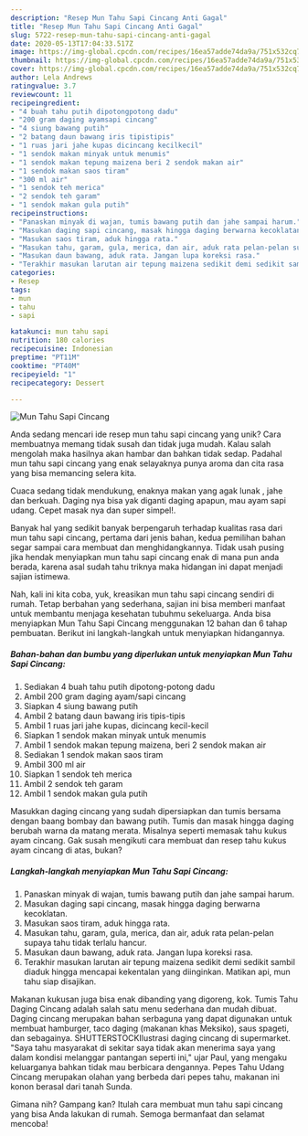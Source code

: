 ```yaml
---
description: "Resep Mun Tahu Sapi Cincang Anti Gagal"
title: "Resep Mun Tahu Sapi Cincang Anti Gagal"
slug: 5722-resep-mun-tahu-sapi-cincang-anti-gagal
date: 2020-05-13T17:04:33.517Z
image: https://img-global.cpcdn.com/recipes/16ea57adde74da9a/751x532cq70/mun-tahu-sapi-cincang-foto-resep-utama.jpg
thumbnail: https://img-global.cpcdn.com/recipes/16ea57adde74da9a/751x532cq70/mun-tahu-sapi-cincang-foto-resep-utama.jpg
cover: https://img-global.cpcdn.com/recipes/16ea57adde74da9a/751x532cq70/mun-tahu-sapi-cincang-foto-resep-utama.jpg
author: Lela Andrews
ratingvalue: 3.7
reviewcount: 11
recipeingredient:
- "4 buah tahu putih dipotongpotong dadu"
- "200 gram daging ayamsapi cincang"
- "4 siung bawang putih"
- "2 batang daun bawang iris tipistipis"
- "1 ruas jari jahe kupas dicincang kecilkecil"
- "1 sendok makan minyak untuk menumis"
- "1 sendok makan tepung maizena beri 2 sendok makan air"
- "1 sendok makan saos tiram"
- "300 ml air"
- "1 sendok teh merica"
- "2 sendok teh garam"
- "1 sendok makan gula putih"
recipeinstructions:
- "Panaskan minyak di wajan, tumis bawang putih dan jahe sampai harum."
- "Masukan daging sapi cincang, masak hingga daging berwarna kecoklatan."
- "Masukan saos tiram, aduk hingga rata."
- "Masukan tahu, garam, gula, merica, dan air, aduk rata pelan-pelan supaya tahu tidak terlalu hancur."
- "Masukan daun bawang, aduk rata. Jangan lupa koreksi rasa."
- "Terakhir masukan larutan air tepung maizena sedikit demi sedikit sambil diaduk hingga mencapai kekentalan yang diinginkan. Matikan api, mun tahu siap disajikan."
categories:
- Resep
tags:
- mun
- tahu
- sapi

katakunci: mun tahu sapi 
nutrition: 180 calories
recipecuisine: Indonesian
preptime: "PT11M"
cooktime: "PT40M"
recipeyield: "1"
recipecategory: Dessert

---
```



![Mun Tahu Sapi Cincang](https://img-global.cpcdn.com/recipes/16ea57adde74da9a/751x532cq70/mun-tahu-sapi-cincang-foto-resep-utama.jpg)

Anda sedang mencari ide resep mun tahu sapi cincang yang unik? Cara membuatnya memang tidak susah dan tidak juga mudah. Kalau salah mengolah maka hasilnya akan hambar dan bahkan tidak sedap. Padahal mun tahu sapi cincang yang enak selayaknya punya aroma dan cita rasa yang bisa memancing selera kita.

Cuaca sedang tidak mendukung, enaknya makan yang agak lunak , jahe dan berkuah. Daging nya bisa yak diganti daging apapun, mau ayam sapi udang. Cepet masak nya dan super simpel!.

Banyak hal yang sedikit banyak berpengaruh terhadap kualitas rasa dari mun tahu sapi cincang, pertama dari jenis bahan, kedua pemilihan bahan segar sampai cara membuat dan menghidangkannya. Tidak usah pusing jika hendak menyiapkan mun tahu sapi cincang enak di mana pun anda berada, karena asal sudah tahu triknya maka hidangan ini dapat menjadi sajian istimewa.


Nah, kali ini kita coba, yuk, kreasikan mun tahu sapi cincang sendiri di rumah. Tetap berbahan yang sederhana, sajian ini bisa memberi manfaat untuk membantu menjaga kesehatan tubuhmu sekeluarga. Anda bisa menyiapkan Mun Tahu Sapi Cincang menggunakan 12 bahan dan 6 tahap pembuatan. Berikut ini langkah-langkah untuk menyiapkan hidangannya.

<!--inarticleads1-->

##### Bahan-bahan dan bumbu yang diperlukan untuk menyiapkan Mun Tahu Sapi Cincang:

1. Sediakan 4 buah tahu putih dipotong-potong dadu
1. Ambil 200 gram daging ayam/sapi cincang
1. Siapkan 4 siung bawang putih
1. Ambil 2 batang daun bawang iris tipis-tipis
1. Ambil 1 ruas jari jahe kupas, dicincang kecil-kecil
1. Siapkan 1 sendok makan minyak untuk menumis
1. Ambil 1 sendok makan tepung maizena, beri 2 sendok makan air
1. Sediakan 1 sendok makan saos tiram
1. Ambil 300 ml air
1. Siapkan 1 sendok teh merica
1. Ambil 2 sendok teh garam
1. Ambil 1 sendok makan gula putih


Masukkan daging cincang yang sudah dipersiapkan dan tumis bersama dengan baang bombay dan bawang putih. Tumis dan masak hingga daging berubah warna da matang merata. Misalnya seperti memasak tahu kukus ayam cincang. Gak susah mengikuti cara membuat dan resep tahu kukus ayam cincang di atas, bukan? 

<!--inarticleads2-->

##### Langkah-langkah menyiapkan Mun Tahu Sapi Cincang:

1. Panaskan minyak di wajan, tumis bawang putih dan jahe sampai harum.
1. Masukan daging sapi cincang, masak hingga daging berwarna kecoklatan.
1. Masukan saos tiram, aduk hingga rata.
1. Masukan tahu, garam, gula, merica, dan air, aduk rata pelan-pelan supaya tahu tidak terlalu hancur.
1. Masukan daun bawang, aduk rata. Jangan lupa koreksi rasa.
1. Terakhir masukan larutan air tepung maizena sedikit demi sedikit sambil diaduk hingga mencapai kekentalan yang diinginkan. Matikan api, mun tahu siap disajikan.


Makanan kukusan juga bisa enak dibanding yang digoreng, kok. Tumis Tahu Daging Cincang adalah salah satu menu sederhana dan mudah dibuat. Daging cincang merupakan bahan serbaguna yang dapat digunakan untuk membuat hamburger, taco daging (makanan khas Meksiko), saus spageti, dan sebagainya. SHUTTERSTOCKIlustrasi daging cincang di supermarket. &#34;Saya tahu masyarakat di sekitar saya tidak akan menerima saya yang dalam kondisi melanggar pantangan seperti ini,&#34; ujar Paul, yang mengaku keluarganya bahkan tidak mau berbicara dengannya. Pepes Tahu Udang Cincang merupakan olahan yang berbeda dari pepes tahu, makanan ini konon berasal dari tanah Sunda. 

Gimana nih? Gampang kan? Itulah cara membuat mun tahu sapi cincang yang bisa Anda lakukan di rumah. Semoga bermanfaat dan selamat mencoba!
